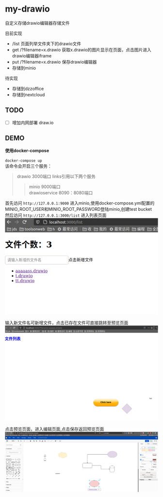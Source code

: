 # my-drawio

自定义存储drawio编辑器存储文件

目前实现
- /list 页面列举文件夹下的drawio文件
- get /?filename=x.drawio 获取x.drawio的图片显示在页面，点击图片进入drawio编辑器iframe
- put /?filename=x.drawio 保存drawio编辑器
- 存储到minio

待实现
- 存储到dzzoffice
- 存储到nextcloud

## TODO

- [ ] 增加内网部署 draw.io

## DEMO  

**使用docker-compose**

`
docker-compose up
`  
该命令会开启三个服务：
> drawio 3000端口 links引用以下两个服务  
>> minio 9000端口  
>> drawioservice 8090：8080端口  

首先访问 `http://127.0.0.1:9000` 进入minio,使用docker-compose.yml配置的MINIO_ROOT_USER和MINIO_ROOT_PASSWORD登陆minio,创建test bucket  
然后访问 `http://127.0.0.1:3000/list` 进入列表页面
![列表页面](doc/my-drawio_list.png)

输入新文件名可新增文件，点击已存在文件可直接跳转至预览页面
![预览页面](doc/my-drawio_pre.png)

点击预览页面，进入编辑页面,点击保存返回预览页面
![预览页面](doc/my-drawio_edit.png)

